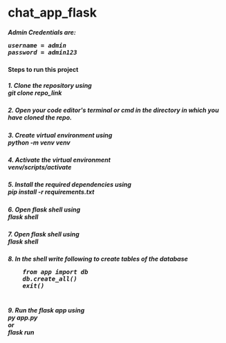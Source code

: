 # chat_app_flask

<h5>Admin Credentials are:<pre>
username = admin
password = admin123
</pre>
</h5>
<h4>Steps to run this project</h4>
<h5>1. Clone the repository using <br>git clone repo_link</h5>
<h5>2. Open your code editor's terminal or cmd in the directory in which you have cloned the repo.</h5>
<h5>3. Create virtual environment using <br>python -m venv venv</h5>
<h5>4. Activate the virtual environment <br>venv/scripts/activate</h5>
<h5>5. Install the required dependencies using <br>pip install -r requirements.txt</h5>
<h5>6. Open flask shell using <br>flask shell</h5>
<h5>7. Open flask shell using <br>flask shell</h5>
<h5>8. In the shell write following to create tables of the database 
  <pre>
    from app import db
    db.create_all()
    exit()
  </pre>
</h5>
<h5>9. Run the flask app using <br>py app.py <br>or<br>flask run</h5>
